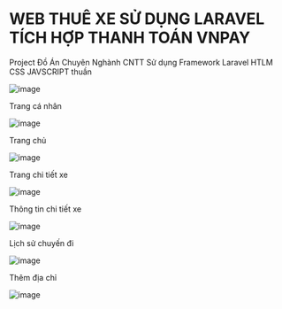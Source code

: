 # WEB THUÊ XE SỬ DỤNG LARAVEL TÍCH HỢP THANH TOÁN VNPAY
Project Đồ Án Chuyên Nghành CNTT Sử dụng Framework Laravel HTLM CSS JAVSCRIPT thuần

![image](https://github.com/user-attachments/assets/c57d1a6c-72df-49c8-bbab-b29abc67b885)

Trang cá nhân 

![image](https://github.com/user-attachments/assets/25747872-e9c2-4697-acb7-9f8bacd67c9f)

Trang chủ 

![image](https://github.com/user-attachments/assets/09c7148e-54c6-41cc-8000-70ac9569532e)

Trang chi tiết xe

![image](https://github.com/user-attachments/assets/61ff72e2-8141-46ca-8468-bb2d1ecee981)

Thông tin chi tiết xe

![image](https://github.com/user-attachments/assets/8f5f62c9-b68b-450a-9639-ffb10b340088)

Lịch sử chuyến đi

![image](https://github.com/user-attachments/assets/ccd9269c-ce6f-4147-8666-9063dc6b2f94)

Thêm địa chỉ 

![image](https://github.com/user-attachments/assets/9e2530c9-2ee5-4386-a496-a9c25b4b1353)
